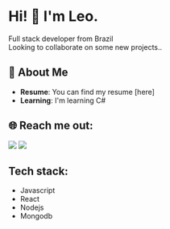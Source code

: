 
# Hi! 👋 I'm Leo.

Full stack developer from Brazil                                    
Looking to collaborate on some new projects..                            

## 🚀 About Me
- **Resume**: You can find my resume [here]
- **Learning**: I'm learning C#

## 🌐 Reach me out:

   <div> <a href = "leogpivatto@gmail.com"><img src="https://img.shields.io/badge/Gmail-D14836?style=for-the-badge&logo=gmail&logoColor=white" target="_blank"></a>   <a href="https://www.linkedin.com/in/leopivatto/" target="_blank"><img src="https://img.shields.io/badge/-LinkedIn-%230077B5?style=for-the-badge&logo=linkedin&logoColor=white" target="_blank"></a>   </div>


<h2>Tech stack:</h2>
<ul>
   <li>Javascript</li>
   <li>React</li>
   <li>Nodejs</li>
   <li>Mongodb</li>
</ul>

<!---
LeoPivatto/LeoPivatto is a ✨ special ✨ repository because its `README.md` (this file) appears on your GitHub profile.
You can click the Preview link to take a look at your changes.
--->
